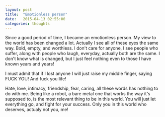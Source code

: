 ```yaml
---
layout: post
title:  "Emotionless person"
date:   2015-04-13 02:55:00
categories: thoughts
---
```


Since a good period of time, I became an emotionless person. My view to the world has been changed a lot. Actually I see all of these eyes the same way. Bold, empty, and worthless. I don't care for anyone, I see people who suffer, along with people who laugh, everyday, actually both are the same. I don't know what is changed, but I just feel nothing even to those I have known years and years!

I must admit that if I lost anyone I will just raise my middle finger, saying FUCK YOU! And fuck you life!

Hate, love, intimacy, friendship, fear, caring, all these words has nothing to do with me. Being like a robot, a bare metal one that works the way it's supposed to, is the most relevant thing to be in this world. You will just let everything go, and fight for your success. Only you in this world who deserves, actualy not you, me!
